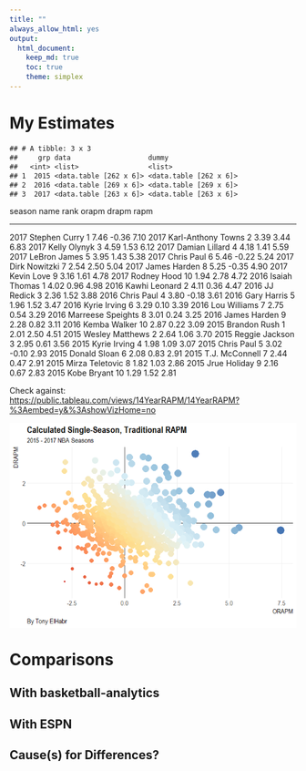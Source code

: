 ```yaml
---
title: ""
always_allow_html: yes
output:
  html_document:
    keep_md: true
    toc: true
    theme: simplex
---
```














# My Estimates




```
## # A tibble: 3 x 3
##     grp data                   dummy                 
##   <int> <list>                 <list>                
## 1  2015 <data.table [262 x 6]> <data.table [262 x 6]>
## 2  2016 <data.table [269 x 6]> <data.table [269 x 6]>
## 3  2017 <data.table [263 x 6]> <data.table [263 x 6]>
```




 season  name                  rank   orapm   drapm   rapm
-------  -------------------  -----  ------  ------  -----
   2017  Stephen Curry            1    7.46   -0.36   7.10
   2017  Karl-Anthony Towns       2    3.39    3.44   6.83
   2017  Kelly Olynyk             3    4.59    1.53   6.12
   2017  Damian Lillard           4    4.18    1.41   5.59
   2017  LeBron James             5    3.95    1.43   5.38
   2017  Chris Paul               6    5.46   -0.22   5.24
   2017  Dirk Nowitzki            7    2.54    2.50   5.04
   2017  James Harden             8    5.25   -0.35   4.90
   2017  Kevin Love               9    3.16    1.61   4.78
   2017  Rodney Hood             10    1.94    2.78   4.72
   2016  Isaiah Thomas            1    4.02    0.96   4.98
   2016  Kawhi Leonard            2    4.11    0.36   4.47
   2016  JJ Redick                3    2.36    1.52   3.88
   2016  Chris Paul               4    3.80   -0.18   3.61
   2016  Gary Harris              5    1.96    1.52   3.47
   2016  Kyrie Irving             6    3.29    0.10   3.39
   2016  Lou Williams             7    2.75    0.54   3.29
   2016  Marreese Speights        8    3.01    0.24   3.25
   2016  James Harden             9    2.28    0.82   3.11
   2016  Kemba Walker            10    2.87    0.22   3.09
   2015  Brandon Rush             1    2.01    2.50   4.51
   2015  Wesley Matthews          2    2.64    1.06   3.70
   2015  Reggie Jackson           3    2.95    0.61   3.56
   2015  Kyrie Irving             4    1.98    1.09   3.07
   2015  Chris Paul               5    3.02   -0.10   2.93
   2015  Donald Sloan             6    2.08    0.83   2.91
   2015  T.J. McConnell           7    2.44    0.47   2.91
   2015  Mirza Teletovic          8    1.82    1.03   2.86
   2015  Jrue Holiday             9    2.16    0.67   2.83
   2015  Kobe Bryant             10    1.29    1.52   2.81

Check against: https://public.tableau.com/views/14YearRAPM/14YearRAPM?%3Aembed=y&%3AshowVizHome=no





<img src="analyze-adhoc_files/figure-html/viz_rapm_estimates_show-1.png" style="display: block; margin: auto;" />


# Comparisons



## With basketball-analytics




## With ESPN


## Cause(s) for Differences?












